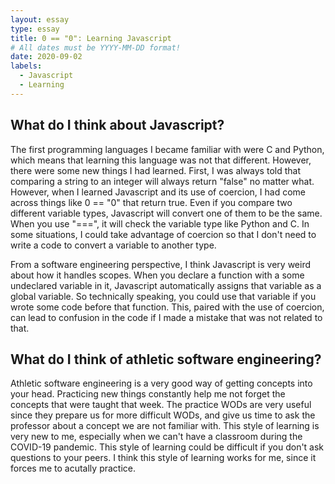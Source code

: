 ```yaml
---
layout: essay
type: essay
title: 0 == "0": Learning Javascript
# All dates must be YYYY-MM-DD format!
date: 2020-09-02
labels:
  - Javascript
  - Learning
---
```



## What do I think about Javascript?

The first programming languages I became familiar with were C and Python, which means that learning this language was not that different. However, there were some new things I had learned. First, I was always told that comparing a string to an integer will always return "false" no matter what. However, when I learned Javascript and its use of coercion, I had come across things like 0 == "0" that return true. Even if you compare two different variable types, Javascript will convert one of them to be the same. When you use "===", it will check the variable type like Python and C. In some situations, I could take advantage of coercion so that I don't need to write a code to convert a variable to another type. 

From a software engineering perspective, I think Javascript is very weird about how it handles scopes. When you declare a function with a some undeclared variable in it, Javascript automatically assigns that variable as a global variable. So technically speaking, you could use that variable if you wrote some code before that function. This, paired with the use of coercion, can lead to confusion in the code if I made a mistake that was not related to that. 

## What do I think of athletic software engineering?

Athletic software engineering is a very good way of getting concepts into your head. Practicing new things constantly help me not forget the concepts that were taught that week. The practice WODs are very useful since they prepare us for more difficult WODs, and give us time to ask the professor about a concept we are not familiar with. This style of learning is very new to me, especially when we can't have a classroom during the COVID-19 pandemic. This style of learning could be difficult if you don't ask questions to your peers. I think this style of learning works for me, since it forces me to acutally practice.


